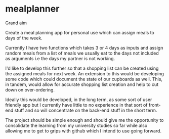 # mealplanner

Grand aim

Create a meal planning app for personal use which can assign meals to days of the week.

Currently I have two functions which takes 3 or 4 days as inputs and assign random meals from a list of meals we usually eat to the days not included
as arguments i.e the days my partner is not working.

I'd like to develop this further so that a shopping list can be created using the assigned meals for next week. An extension to this would be developing some 
code which could document the state of our cupboards as well. This, in tandem, would allow for accurate shopping list creation and help to cut down on over-ordering.

Ideally this would be developed, in the long term, as some sort of user friendly app but I currently have little to no experience in that sort of front-end stuff and so will
concentrate on the back-end stuff in the short term. 

The project should be simple enough and should give me the opportunity to consolidate the learning from my university studies so far while also allowing me to get to
grips with github which I intend to use going forward.

